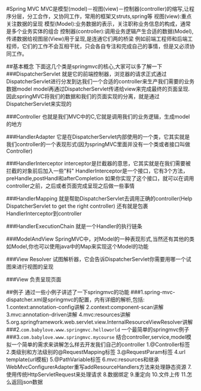 #Spring MVC
	MVC是模型(model)－视图(view)－控制器(controller)的缩写,让程序分层，分工合作，又协同工作，常用的框架又struts,spring等
	视图(view):重点关注数据的呈现
	模型(Model):业务数据的表示，关注职称业务信息的构成，通常是多个业务实体的组合
	控制器(controller):调用业务逻辑产生合适的数据(Model),传递数据给视图层(View)用于呈现,是连通它们两的桥梁
	例如前端工程师和后端工程师，它们的工作不会互相干扰，只会各自专注和完成自己的事情，但是又必须协同工作。

##基本概念
	下面这几个类是springmvc的核心,大家可以多了解一下
###DispatcherServlet
	就是它的前端控制器，浏览器的请求正式通过DispatcherServlet进行分发到达我们一个合适的controller来生产我们需要的业务数据model
	model再通过DispatcherServlet传递给view来完成最终的页面呈现.
	因此springMVC将我们的数据和我们的页面实现的分离，就是通过DispatcherServlet来实现的

###Controller
	也就是我们MVC中的C,它就是调用我们的业务逻辑，生成model的地方

###HandlerAdapter
	它是在DispatcherServlet内部使用的一个类，它其实就是我们controller的一个表现形式(因为springMVC里面并没有一个类或者接口叫做		Controller)


###HandlerInterceptor
	interceptor是拦截器的意思，它其实就是在我们需要被拦截的对象前后加入一些"料"
	HandlerInterceptor是一个接口，它有3个方法，preHandle,postHandl和afterCompletion
	如果你实现了这个接口，就可以在调用controller之前，之后或者页面完成呈现之后做一些事情

###HandlerMapping
	就是帮助DispatcherServlet去调用正确的controller(Help DispatcherServlet to get the right controller)
	还有就是包裹HandlerInterceptor到controller

###HandlerExecutionChain
	就是一个Handler的执行链条

###ModelAndView
	SpringMVC中，对Model的一种表现形式,当然还有其他的类如Model,你也可以使用java中的Map来实现这个Model的功能

###View Resolver
	试图解析器，它会告诉DispatcherServlet你需要用哪一个试图来进行视图的呈现

###View
	负责呈现页面

##例子
	通过一些小例子讲述了一下springmvc的功能
###1.spring-mvc-dispatcher.xml是springmvc的配置，内有详细的解析,包括:
	1.context:annotation-config讲解
	2.context:component-scan讲解
	3.mvc:annotation-driven讲解
	4.mvc:resources讲解
	5.org.springframework.web.servlet.view.InternalResourceViewResolver讲解
###2.`com.babylove.www.springmvc.helloworld`
	一个最简单的springmvc例子
###3.`com.babylove.www.springmvc.mycourse`
	结合controller,service,model模拟一个简单的需求来讲解怎么样去开发我们自己的controller
	1.@Controller标签
	2.类级别和方法级别的@RequestMapping标签
	3.@RequestParam标签
	4.url template(url模板)
	5.@PathVariable标签
	6.mvc:resources和继承WebMvcConfigurerAdapter重写addResourceHandlers方法来处理静态资源
	7.使用传统HttpServletRequest来处理请求
	8.数据绑定
	9.重定向
	10.文件上传
	11.怎么返回json数据

